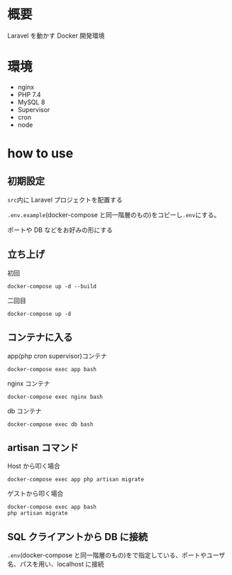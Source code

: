 # 概要

Laravel を動かす Docker 開発環境

# 環境

- nginx
- PHP 7.4
- MySQL 8
- Supervisor
- cron
- node

# how to use

## 初期設定

`src`内に Laravel プロジェクトを配置する

`.env.example`(docker-compose と同一階層のもの)をコピーし`.env`にする。

ポートや DB などをお好みの形にする

## 立ち上げ

初回

```
docker-compose up -d --build
```

二回目

```
docker-compose up -d
```

## コンテナに入る

app(php cron supervisor)コンテナ

```
docker-compose exec app bash
```

nginx コンテナ

```
docker-compose exec nginx bash
```

db コンテナ

```
docker-compose exec db bash
```

## artisan コマンド

Host から叩く場合

```
docker-compose exec app php artisan migrate
```

ゲストから叩く場合

```
docker-compose exec app bash
php artisan migrate
```

## SQL クライアントから DB に接続

`.env`(docker-compose と同一階層のもの)をで指定している、ポートやユーザ名、パスを用い、localhost に接続
